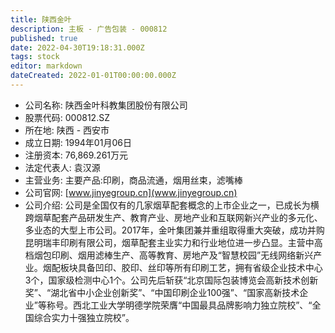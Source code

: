 ```yaml
---
title: 陕西金叶
description: 主板 - 广告包装 - 000812
published: true
date: 2022-04-30T19:18:31.000Z
tags: stock
editor: markdown
dateCreated: 2022-01-01T00:00:00.000Z
---
```


- 公司名称: 陕西金叶科教集团股份有限公司
- 股票代码: 000812.SZ
- 所在地: 陕西 - 西安市
- 成立日期: 1994年01月06日
- 注册资本: 76,869.261万元
- 法定代表人: 袁汉源
- 主营业务: 主要产品:印刷，商品流通，烟用丝束，滤嘴棒
- 公司官网: [www.jinyegroup.cn](www.jinyegroup.cn)
- 公司介绍: 公司是全国仅有的几家烟草配套概念的上市企业之一，已成长为横跨烟草配套产品研发生产、教育产业、房地产业和互联网新兴产业的多元化、多业态的大型上市公司。2017年，金叶集团兼并重组取得重大突破，成功并购昆明瑞丰印刷有限公司，烟草配套主业实力和行业地位进一步凸显。主营中高档烟包印刷、烟用滤棒生产、高等教育、房地产及“智慧校园”无线网络新兴产业。烟配板块具备凹印、胶印、丝印等所有印刷工艺，拥有省级企业技术中心3个，国家级检测中心1个。公司先后斩获“北京国际包装博览会高新技术创新奖”、“湖北省中小企业创新奖”、“中国印刷企业100强”、“国家高新技术企业”等称号。西北工业大学明德学院荣膺“中国最具品牌影响力独立院校”、“全国综合实力十强独立院校”。


